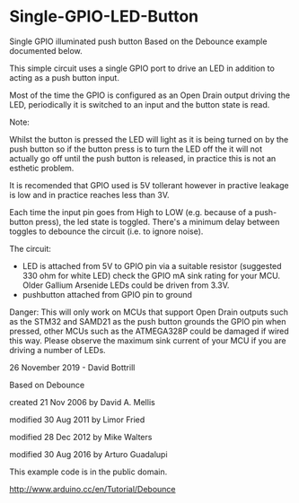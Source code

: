 # Single-GPIO-LED-Button

Single GPIO illuminated push button 
Based on the Debounce example documented below.
  
This simple circuit uses a single GPIO port to drive an LED in addition to acting as a push button input.
  
Most of the time the GPIO is configured as an Open Drain output driving the LED, periodically it is switched to an input and the button state is read.
  
Note:

Whilst the button is pressed the LED will light as it is being turned on by the push button so if the button press is to turn  the LED off the it will not actually go off until the push button is released, in practice this is not an esthetic problem.
   
It is recomended that GPIO used is 5V tollerant however in practive leakage is low and in practice reaches less than 3V.

Each time the input pin goes from High to LOW  (e.g. because of a push-button press), the led state is toggled. There's a minimum delay between toggles to debounce the circuit (i.e. to ignore noise).

The circuit:
- LED is attached from 5V to GPIO pin via a suitable resistor 
    (suggested 330 ohm for white LED) check the GPIO mA sink rating for your MCU.
    Older Gallium Arsenide LEDs could be driven from 3.3V.
- pushbutton attached from GPIO pin to ground 

Danger:
This will only work on MCUs that support Open Drain outputs such as the STM32 and SAMD21 as the push button grounds the GPIO pin when pressed, other MCUs such as the ATMEGA328P could be damaged if wired this way.
Please observe the maximum sink current of your MCU if you are driving a number of LEDs.   
 
26 November 2019 - David Bottrill


Based on Debounce

created 21 Nov 2006
by David A. Mellis

modified 30 Aug 2011
by Limor Fried

modified 28 Dec 2012
by Mike Walters

modified 30 Aug 2016
by Arturo Guadalupi

This example code is in the public domain.

http://www.arduino.cc/en/Tutorial/Debounce
